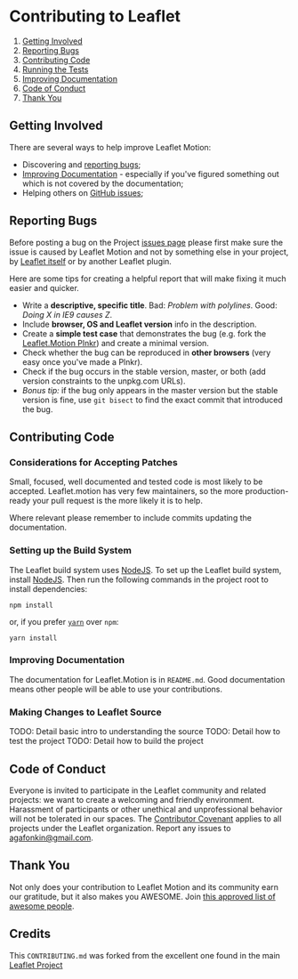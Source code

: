 Contributing to Leaflet
=======================

 1. [Getting Involved](#getting-involved)
 2. [Reporting Bugs](#reporting-bugs)
 3. [Contributing Code](#contributing-code)
 4. [Running the Tests](#running-the-tests)
 6. [Improving Documentation](#improving-documentation)
 7. [Code of Conduct](#code-of-conduct)
 8. [Thank You](#thank-you)

## Getting Involved

There are several ways to help improve Leaflet Motion:

 * Discovering and [reporting bugs](#reporting-bugs);
 * [Improving Documentation](#improving-documentation) - especially if you've figured something out which is not covered by the documentation;
 * Helping others on [GitHub issues](https://github.com/Igor-Vladyka/leaflet.motion/issues);

## Reporting Bugs

Before posting a bug on the Project [issues page](https://github.com/Igor-Vladyka/leaflet.motion/issues) please first make sure the issue is caused by Leaflet Motion and not by something else in your project, by [Leaflet itself](https://github.com/Leaflet/Leaflet/issues) or by another Leaflet plugin.


Here are some tips for creating a helpful report that will make fixing it much easier and quicker.

 * Write a **descriptive, specific title**. Bad: *Problem with polylines*. Good: *Doing X in IE9 causes Z*.
 * Include **browser, OS and Leaflet version** info in the description.
 * Create a **simple test case** that demonstrates the bug (e.g. fork the [Leaflet.Motion Plnkr](https://plnkr.co/edit/YEuyoRUebDyPi55k?preview)) and create a minimal version.
 * Check whether the bug can be reproduced in **other browsers** (very easy once you've made a Plnkr).
 * Check if the bug occurs in the stable version, master, or both (add version constraints to the unpkg.com URLs).
 * *Bonus tip:* if the bug only appears in the master version but the stable version is fine,
   use `git bisect` to find the exact commit that introduced the bug.

## Contributing Code

### Considerations for Accepting Patches

Small, focused, well documented and tested code is most likely to be accepted. Leaflet.motion has
very few maintainers, so the more production-ready your pull request is the more likely it is to help.

Where relevant please remember to include commits updating the documentation.

### Setting up the Build System

The Leaflet build system uses [NodeJS](http://nodejs.org/).
To set up the Leaflet build system, install [NodeJS](https://nodejs.org/).
Then run the following commands in the project root to install dependencies:

```
npm install
```
or, if you prefer [`yarn`](https://yarnpkg.com/) over `npm`:
```
yarn install
```

### Improving Documentation
The documentation for Leaflet.Motion is in `README.md`. Good documentation means other
people will be able to use your contributions.

### Making Changes to Leaflet Source
TODO: Detail basic intro to understanding the source
TODO: Detail how to test the project
TODO: Detail how to build the project

## Code of Conduct

Everyone is invited to participate in the Leaflet community and related projects:
we want to create a welcoming and friendly environment.
Harassment of participants or other unethical and unprofessional behavior will not be tolerated in our spaces.
The [Contributor Covenant](http://contributor-covenant.org/version/1/3/0/)
applies to all projects under the Leaflet organization.
Report any issues to agafonkin@gmail.com.

## Thank You

Not only does your contribution to Leaflet Motion and its community earn our gratitude, but it also makes you AWESOME.
Join [this approved list of awesome people](https://github.com/Igor-Vladyka/leaflet.motion/graphs/contributors).

## Credits
This `CONTRIBUTING.md` was forked from the excellent one found in the main [Leaflet Project](https://github.com/Leaflet/Leaflet/blob/master/CONTRIBUTING.md)
